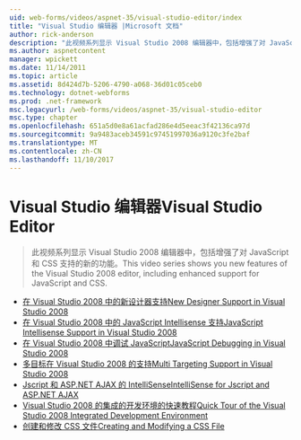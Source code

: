```yaml
---
uid: web-forms/videos/aspnet-35/visual-studio-editor/index
title: "Visual Studio 编辑器 |Microsoft 文档"
author: rick-anderson
description: "此视频系列显示 Visual Studio 2008 编辑器中，包括增强了对 JavaScript 和 CSS 支持的新的功能。"
ms.author: aspnetcontent
manager: wpickett
ms.date: 11/14/2011
ms.topic: article
ms.assetid: 8d424d7b-5206-4790-a068-36d01c05ceb0
ms.technology: dotnet-webforms
ms.prod: .net-framework
msc.legacyurl: /web-forms/videos/aspnet-35/visual-studio-editor
msc.type: chapter
ms.openlocfilehash: 651a5d0e8a61acfad286e4d5eeac3f42136ca97d
ms.sourcegitcommit: 9a9483aceb34591c97451997036a9120c3fe2baf
ms.translationtype: MT
ms.contentlocale: zh-CN
ms.lasthandoff: 11/10/2017
---
```

<a name="visual-studio-editor"></a><span data-ttu-id="4db46-103">Visual Studio 编辑器</span><span class="sxs-lookup"><span data-stu-id="4db46-103">Visual Studio Editor</span></span>
====================
> <span data-ttu-id="4db46-104">此视频系列显示 Visual Studio 2008 编辑器中，包括增强了对 JavaScript 和 CSS 支持的新的功能。</span><span class="sxs-lookup"><span data-stu-id="4db46-104">This video series shows you new features of the Visual Studio 2008 editor, including enhanced support for JavaScript and CSS.</span></span>


- [<span data-ttu-id="4db46-105">在 Visual Studio 2008 中的新设计器支持</span><span class="sxs-lookup"><span data-stu-id="4db46-105">New Designer Support in Visual Studio 2008</span></span>](new-designer-support-in-visual-studio-2008.md)
- [<span data-ttu-id="4db46-106">在 Visual Studio 2008 中的 JavaScript Intellisense 支持</span><span class="sxs-lookup"><span data-stu-id="4db46-106">JavaScript Intellisense Support in Visual Studio 2008</span></span>](javascript-intellisense-support-in-visual-studio-2008.md)
- [<span data-ttu-id="4db46-107">在 Visual Studio 2008 中调试 JavaScript</span><span class="sxs-lookup"><span data-stu-id="4db46-107">JavaScript Debugging in Visual Studio 2008</span></span>](javascript-debugging-in-visual-studio-2008.md)
- [<span data-ttu-id="4db46-108">多目标在 Visual Studio 2008 的支持</span><span class="sxs-lookup"><span data-stu-id="4db46-108">Multi Targeting Support in Visual Studio 2008</span></span>](multi-targeting-support-in-visual-studio-2008.md)
- [<span data-ttu-id="4db46-109">Jscript 和 ASP.NET AJAX 的 IntelliSense</span><span class="sxs-lookup"><span data-stu-id="4db46-109">IntelliSense for Jscript and ASP.NET AJAX</span></span>](intellisense-for-jscript-and-aspnet-ajax.md)
- [<span data-ttu-id="4db46-110">Visual Studio 2008 的集成的开发环境的快速教程</span><span class="sxs-lookup"><span data-stu-id="4db46-110">Quick Tour of the Visual Studio 2008 Integrated Development Environment</span></span>](quick-tour-of-the-visual-studio-2008-integrated-development-environment.md)
- [<span data-ttu-id="4db46-111">创建和修改 CSS 文件</span><span class="sxs-lookup"><span data-stu-id="4db46-111">Creating and Modifying a CSS File</span></span>](creating-and-modifying-a-css-file.md)
